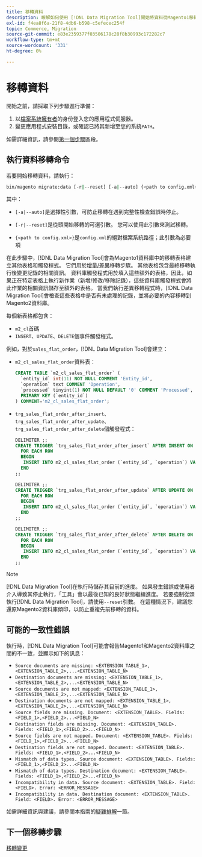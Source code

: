```yaml
---
title: 移轉資料
description: 瞭解如何使用 [!DNL Data Migration Tool]開始將資料從Magento1移轉至Magento2。
exl-id: f4ea8f6a-21f8-4db6-b598-c5efecec254f
topic: Commerce, Migration
source-git-commit: e83e2359377f03506178c28f8b30993c172282c7
workflow-type: tm+mt
source-wordcount: '331'
ht-degree: 0%

---
```


# 移轉資料

開始之前，請採取下列步驟進行準備：

1. 以[檔案系統擁有者](../../../installation/prerequisites/file-system/overview.md)的身份登入您的應用程式伺服器。
1. 變更應用程式安裝目錄，或確認已將其新增至您的系統`PATH`。

如需詳細資訊，請參閱[第一個步驟](overview.md#first-steps)區段。

## 執行資料移轉命令

若要開始移轉資料，請執行：

```bash
bin/magento migrate:data [-r|--reset] [-a|--auto] {<path to config.xml>}
```

其中：

* `[-a|--auto]`是選擇性引數，可防止移轉在遇到完整性檢查錯誤時停止。

* `[-r|--reset]`是從頭開始移轉的可選引數。 您可以使用此引數來測試移轉。

* `{<path to config.xml>}`是`config.xml`的絕對檔案系統路徑；此引數為必要項

在此步驟中，[!DNL Data Migration Tool]會為Magento1資料庫中的移轉表格建立其他表格和觸發程式。 它們用於[增量/差異](delta.md)移轉步驟。 其他表格包含最終移轉執行後變更記錄的相關資訊。 資料庫觸發程式用於填入這些額外的表格，因此，如果正在特定表格上執行新作業（新增/修改/移除記錄），這些資料庫觸發程式會將此作業的相關資訊儲存至額外的表格。 當我們執行差異移轉程式時，[!DNL Data Migration Tool]會檢查這些表格中是否有未處理的記錄，並將必要的內容移轉到Magento2資料庫。

每個新表格都包含：

* `m2_cl`首碼
* `INSERT`、`UPDATE`、`DELETE`個事件觸發程式。

例如，對於`sales_flat_order`，[!DNL Data Migration Tool]會建立：

* `m2_cl_sales_flat_order`資料表：

  ```sql
  CREATE TABLE `m2_cl_sales_flat_order` (
    `entity_id` int(11) NOT NULL COMMENT 'Entity_id',
    `operation` text COMMENT 'Operation',
    `processed` tinyint(1) NOT NULL DEFAULT '0' COMMENT 'Processed',
    PRIMARY KEY (`entity_id`)
  ) COMMENT='m2_cl_sales_flat_order';
  ```

* `trg_sales_flat_order_after_insert`、`trg_sales_flat_order_after_update`、`trg_sales_flat_order_after_delete`個觸發程式：

  ```sql
  DELIMITER ;;
  CREATE TRIGGER `trg_sales_flat_order_after_insert` AFTER INSERT ON `sales_flat_order`
    FOR EACH ROW
    BEGIN
     INSERT INTO m2_cl_sales_flat_order (`entity_id`, `operation`) VALUES (NEW.entity_id, 'INSERT')ON DUPLICATE KEY UPDATE operation = 'INSERT';
    END
  ;;
  
  DELIMITER ;;
  CREATE TRIGGER `trg_sales_flat_order_after_update` AFTER UPDATE ON `sales_flat_order`
    FOR EACH ROW
    BEGIN
     INSERT INTO m2_cl_sales_flat_order (`entity_id`, `operation`) VALUES (NEW.entity_id, 'UPDATE') ON DUPLICATE KEY UPDATE operation = 'UPDATE';
    END
  ;;
  
  DELIMITER ;;
  CREATE TRIGGER `trg_sales_flat_order_after_delete` AFTER DELETE ON `sales_flat_order`
    FOR EACH ROW
    BEGIN
     INSERT INTO m2_cl_sales_flat_order (`entity_id`, `operation`) VALUES (OLD.entity_id, 'DELETE')ON DUPLICATE KEY UPDATE operation = 'DELETE';
    END
  ;;
  ```

>[!NOTE]
>
>[!DNL Data Migration Tool]在執行時儲存其目前的進度。 如果發生錯誤或使用者介入導致其停止執行，「工具」會以最後已知的良好狀態繼續進度。 若要強制從頭執行[!DNL Data Migration Tool]，請使用`--reset`引數。 在這種情況下，建議您還原Magento2資料庫傾印，以防止重複先前移轉的資料。


## 可能的一致性錯誤

執行時，[!DNL Data Migration Tool]可能會報告Magento1和Magento2資料庫之間的不一致，並顯示如下的訊息：

* `Source documents are missing: <EXTENSION_TABLE_1>,<EXTENSION_TABLE_2>,...<EXTENSION_TABLE_N>`
* `Destination documents are missing: <EXTENSION_TABLE_1>,<EXTENSION_TABLE_2>,...<EXTENSION_TABLE_N>`
* `Source documents are not mapped: <EXTENSION_TABLE_1>,<EXTENSION_TABLE_2>,...<EXTENSION_TABLE_N>`
* `Destination documents are not mapped: <EXTENSION_TABLE_1>,<EXTENSION_TABLE_2>,...<EXTENSION_TABLE_N>`
* `Source fields are missing. Document: <EXTENSION_TABLE>. Fields: <FIELD_1>,<FIELD_2>...<FIELD_N>`
* `Destination fields are missing. Document: <EXTENSION_TABLE>. Fields: <FIELD_1>,<FIELD_2>...<FIELD_N>`
* `Source fields are not mapped. Document: <EXTENSION_TABLE>. Fields: <FIELD_1>,<FIELD_2>...<FIELD_N>`
* `Destination fields are not mapped. Document: <EXTENSION_TABLE>. Fields: <FIELD_1>,<FIELD_2>...<FIELD_N>`
* `Mismatch of data types. Source document: <EXTENSION_TABLE>. Fields: <FIELD_1>,<FIELD_2>...<FIELD_N>`
* `Mismatch of data types. Destination document: <EXTENSION_TABLE>. Fields: <FIELD_1>,<FIELD_2>...<FIELD_N>`
* `Incompatibility in data. Source document: <EXTENSION_TABLE>. Field: <FIELD>. Error: <ERROR_MESSAGE>`
* `Incompatibility in data. Destination document: <EXTENSION_TABLE>. Field: <FIELD>. Error: <ERROR_MESSAGE>`

如需詳細資訊與建議，請參閱本指南的[疑難排解](https://support.magento.com/hc/en-us/articles/360033020451)一節。

## 下一個移轉步驟

[移轉變更](delta.md)
